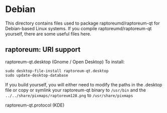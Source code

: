 
Debian
====================
This directory contains files used to package raptoreumd/raptoreum-qt
for Debian-based Linux systems. If you compile raptoreumd/raptoreum-qt yourself, there are some useful files here.

## raptoreum: URI support ##


raptoreum-qt.desktop  (Gnome / Open Desktop)
To install:

	sudo desktop-file-install raptoreum-qt.desktop
	sudo update-desktop-database

If you build yourself, you will either need to modify the paths in
the .desktop file or copy or symlink your raptoreum-qt binary to `/usr/bin`
and the `../../share/pixmaps/raptoreum128.png` to `/usr/share/pixmaps`

raptoreum-qt.protocol (KDE)

